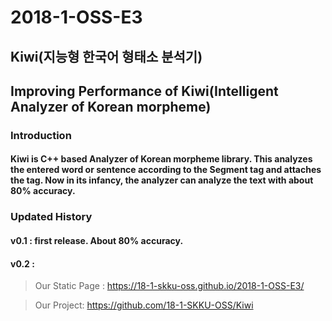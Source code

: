# 2018-1-OSS-E3
## Kiwi(지능형 한국어 형태소 분석기) 
## Improving Performance of Kiwi(Intelligent Analyzer of Korean morpheme)

### Introduction
#### Kiwi is C++ based Analyzer of Korean morpheme library. This analyzes the entered word or sentence according to the Segment tag and attaches the tag. Now in its infancy, the analyzer can analyze the text with about 80% accuracy.

### Updated History
#### v0.1 : first release. About 80% accuracy.
#### v0.2 : 

> Our Static Page : https://18-1-skku-oss.github.io/2018-1-OSS-E3/

> Our Project: https://github.com/18-1-SKKU-OSS/Kiwi

